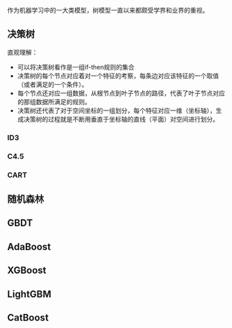 作为机器学习中的一大类模型，树模型一直以来都颇受学界和业界的重视。
## 决策树
直观理解：
- 可以将决策树看作是一组if-then规则的集合
- 决策树的每个节点对应着对一个特征的考察，每条边对应该特征的一个取值（或者满足的一个条件）。
- 每个节点还对应一组数据，从根节点到叶子节点的路径，代表了叶子节点对应的那组数据所满足的规则。
- 决策树还代表了对于空间坐标的一组划分，每个特征对应一维（坐标轴），生成决策树的过程就是不断用垂直于坐标轴的直线（平面）对空间进行划分。

### ID3

### C4.5
### CART

## 随机森林

## GBDT

## AdaBoost

## XGBoost

## LightGBM

## CatBoost
